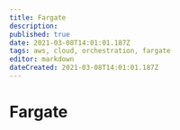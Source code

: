 ```yaml
---
title: Fargate
description: 
published: true
date: 2021-03-08T14:01:01.187Z
tags: aws, cloud, orchestration, fargate
editor: markdown
dateCreated: 2021-03-08T14:01:01.187Z
---
```


# Fargate